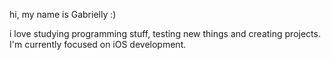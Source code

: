 hi, my name is Gabrielly :)

i love studying programming stuff, testing new things and creating projects. I'm currently focused on iOS development.

<!--
### Hi, I'm Gabrielly. 👋 

- I'm learning mobile development, focusing on 🍎 iOS (mainly Swift).

    ```swift
  let gabs: [String: Any] = [ "code": ["Swift", "UIKit", "SwiftUI"],
                             "currentFocus": "learning mobile with Swift"]
  ```

**doaard/doaard** is a ✨ _special_ ✨ repository because its `README.md` (this file) appears on your GitHub profile.

Here are some ideas to get you started:

- 🔭 I’m currently working on ...
- 🌱 I’m currently learning ...
- 👯 I’m looking to collaborate on ...
- 🤔 I’m looking for help with ...
- 💬 Ask me about ...
- 📫 How to reach me: ...
- 😄 Pronouns: ...
- ⚡ Fun fact: ...

-->
